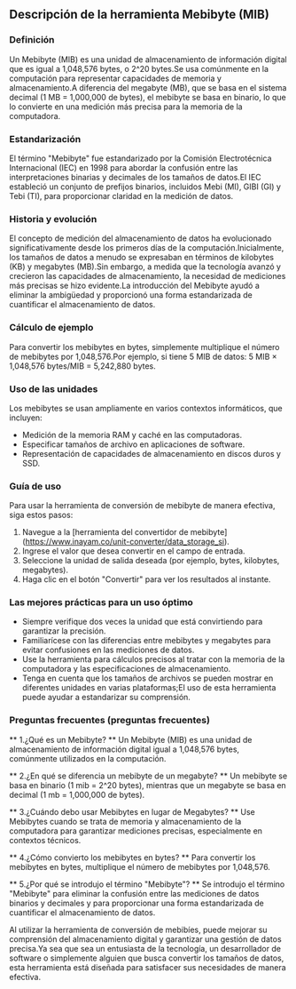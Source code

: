 ## Descripción de la herramienta Mebibyte (MIB)

### Definición
Un Mebibyte (MIB) es una unidad de almacenamiento de información digital que es igual a 1,048,576 bytes, o 2^20 bytes.Se usa comúnmente en la computación para representar capacidades de memoria y almacenamiento.A diferencia del megabyte (MB), que se basa en el sistema decimal (1 MB = 1,000,000 de bytes), el mebibyte se basa en binario, lo que lo convierte en una medición más precisa para la memoria de la computadora.

### Estandarización
El término "Mebibyte" fue estandarizado por la Comisión Electrotécnica Internacional (IEC) en 1998 para abordar la confusión entre las interpretaciones binarias y decimales de los tamaños de datos.El IEC estableció un conjunto de prefijos binarios, incluidos Mebi (MI), GIBI (GI) y Tebi (TI), para proporcionar claridad en la medición de datos.

### Historia y evolución
El concepto de medición del almacenamiento de datos ha evolucionado significativamente desde los primeros días de la computación.Inicialmente, los tamaños de datos a menudo se expresaban en términos de kilobytes (KB) y megabytes (MB).Sin embargo, a medida que la tecnología avanzó y crecieron las capacidades de almacenamiento, la necesidad de mediciones más precisas se hizo evidente.La introducción del Mebibyte ayudó a eliminar la ambigüedad y proporcionó una forma estandarizada de cuantificar el almacenamiento de datos.

### Cálculo de ejemplo
Para convertir los mebibytes en bytes, simplemente multiplique el número de mebibytes por 1,048,576.Por ejemplo, si tiene 5 MIB de datos:
5 MIB × 1,048,576 bytes/MIB = 5,242,880 bytes.

### Uso de las unidades
Los mebibytes se usan ampliamente en varios contextos informáticos, que incluyen:
- Medición de la memoria RAM y caché en las computadoras.
- Especificar tamaños de archivo en aplicaciones de software.
- Representación de capacidades de almacenamiento en discos duros y SSD.

### Guía de uso
Para usar la herramienta de conversión de mebibyte de manera efectiva, siga estos pasos:
1. Navegue a la [herramienta del convertidor de mebibyte] (https://www.inayam.co/unit-converter/data_storage_si).
2. Ingrese el valor que desea convertir en el campo de entrada.
3. Seleccione la unidad de salida deseada (por ejemplo, bytes, kilobytes, megabytes).
4. Haga clic en el botón "Convertir" para ver los resultados al instante.

### Las mejores prácticas para un uso óptimo
- Siempre verifique dos veces la unidad que está convirtiendo para garantizar la precisión.
- Familiarícese con las diferencias entre mebibytes y megabytes para evitar confusiones en las mediciones de datos.
- Use la herramienta para cálculos precisos al tratar con la memoria de la computadora y las especificaciones de almacenamiento.
- Tenga en cuenta que los tamaños de archivos se pueden mostrar en diferentes unidades en varias plataformas;El uso de esta herramienta puede ayudar a estandarizar su comprensión.

### Preguntas frecuentes (preguntas frecuentes)

** 1.¿Qué es un Mebibyte? **
Un Mebibyte (MIB) es una unidad de almacenamiento de información digital igual a 1,048,576 bytes, comúnmente utilizados en la computación.

** 2.¿En qué se diferencia un mebibyte de un megabyte? **
Un mebibyte se basa en binario (1 mib = 2^20 bytes), mientras que un megabyte se basa en decimal (1 mb = 1,000,000 de bytes).

** 3.¿Cuándo debo usar Mebibytes en lugar de Megabytes? **
Use Mebibytes cuando se trata de memoria y almacenamiento de la computadora para garantizar mediciones precisas, especialmente en contextos técnicos.

** 4.¿Cómo convierto los mebibytes en bytes? **
Para convertir los mebibytes en bytes, multiplique el número de mebibytes por 1,048,576.

** 5.¿Por qué se introdujo el término "Mebibyte"? **
Se introdujo el término "Mebibyte" para eliminar la confusión entre las mediciones de datos binarios y decimales y para proporcionar una forma estandarizada de cuantificar el almacenamiento de datos.

Al utilizar la herramienta de conversión de mebibíes, puede mejorar su comprensión del almacenamiento digital y garantizar una gestión de datos precisa.Ya sea que sea un entusiasta de la tecnología, un desarrollador de software o simplemente alguien que busca convertir los tamaños de datos, esta herramienta está diseñada para satisfacer sus necesidades de manera efectiva.
